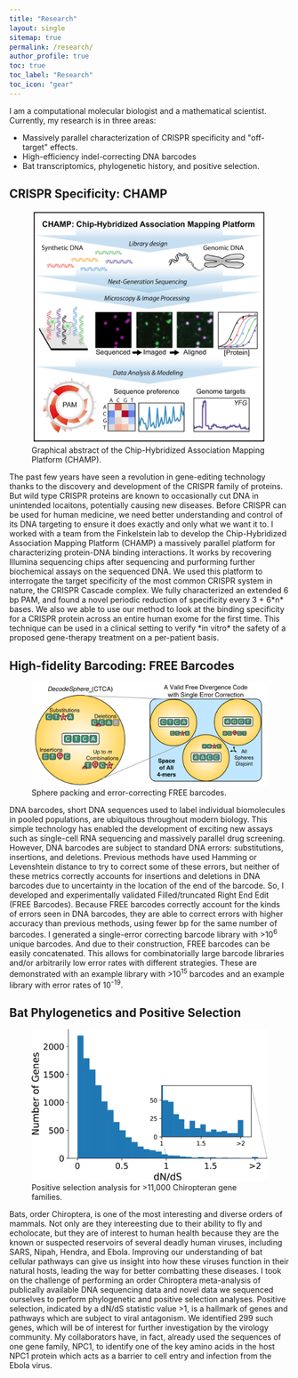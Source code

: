 ```yaml
---
title: "Research"
layout: single
sitemap: true
permalink: /research/
author_profile: true
toc: true
toc_label: "Research"
toc_icon: "gear"
---
```


I am a computational molecular biologist and a mathematical scientist. Currently, my research is in
three areas:
- Massively parallel characterization of CRISPR specificity and "off-target" effects.
- High-efficiency indel-correcting DNA barcodes
- Bat transcriptomics, phylogenetic history, and positive selection.


## CRISPR Specificity: CHAMP
<figure>
  <img src="/assets/images/CHAMP_abstract.png" alt="">
  <figcaption> Graphical abstract of the Chip-Hybridized Association Mapping Platform (CHAMP). </figcaption>
</figure>
The past few years have seen a revolution in gene-editing technology thanks to the discovery and
development of the CRISPR family of proteins. But wild type CRISPR proteins are known to
occasionally cut DNA in unintended locaitons, potentially causing new diseases. Before CRISPR can
be used for human medicine, we need better understanding and control of its DNA targeting to ensure
it does exactly and only what we want it to.  I worked with a team from the Finkelstein lab to
develop the Chip-Hybridized Association Mapping Platform (CHAMP) a massively parallel platform for
characterizing protein-DNA binding interactions. It works by recovering Illumina sequencing chips
after sequencing and purforming further biochemical assays on the sequenced DNA. We used this
platform to interrogate the target specificity of the most common CRISPR system in nature, the
CRISPR Cascade complex. We fully characterized an extended 6 bp PAM, and found a novel periodic
reduction of specificity every 3 + 6*n* bases. We also we able to use our method to look at the
binding specificity for a CRISPR protein across an entire human exome for the first time. This
technique can be used in a clinical setting to verify *in vitro* the safety of a proposed
gene-therapy treatment on a per-patient basis.


## High-fidelity Barcoding: FREE Barcodes
<figure>
  <img src="/assets/images/BarcodePacking.png" alt="">
  <figcaption> Sphere packing and error-correcting FREE barcodes.</figcaption>
</figure>
DNA barcodes, short DNA sequences used to label individual biomolecules in pooled populations, are
ubiquitous throughout modern biology. This simple technology has enabled the development of
exciting new assays such as single-cell RNA sequencing and massively parallel drug screening.
However, DNA barcodes are subject to standard DNA errors: substitutions, insertions, and deletions.
Previous methods have used Hamming or Levenshtein distance to try to correct some of these errors,
but neither of these metrics correctly accounts for insertions and deletions in DNA barcodes due to
uncertainty in the location of the end of the barcode. So, I developed and experimentally validated
Filled/truncated Right End Edit (FREE Barcodes). Because FREE barcodes correctly account for the
kinds of errors seen in DNA barcodes, they are able to correct errors with higher accuracy than
previous methods, using fewer bp for the same number of barcodes. I generated a single-error
correcting barcode library with &gt;10<sup>6</sup> unique barcodes. And due to their
construction, FREE barcodes can be easily concatenated. This allows for combinatorially large
barcode libraries and/or arbitrarily low error rates with different strategies. These are
demonstrated with an example library with &gt;10<sup>15</sup> barcodes and an example library
with error rates of 10<sup>-19</sup>. 



## Bat Phylogenetics and Positive Selection
<figure>
  <img src="/assets/images/dNdS.png" alt="">
  <figcaption> Positive selection analysis for &gt;11,000 Chiropteran gene families. </figcaption>
</figure>
Bats, order Chiroptera, is one of the most interesting and diverse orders of mammals. Not only are
they intereesting due to their ability to fly and echolocate, but they are of interest to human
health because they are the known or suspected reservoirs of several deadly human viruses,
including SARS, Nipah, Hendra, and Ebola. Improving our understanding of bat cellular pathways can
give us insight into how these viruses function in their natural hosts, leading the way for better
combatting these diseases. I took on the challenge of performing an order Chiroptera meta-analysis
of publically available DNA sequencing data and novel data we sequenced ourselves to perform
phylogenetic and positive selection analyses. Positive selection, indicated by a dN/dS statistic
value &gt;1, is a hallmark of genes and pathways which are subject to viral antagonism. We
identified 299 such genes, which will be of interest for further investigation by the virology
community. My collaborators have, in fact, already used the sequences of one gene family, NPC1, to
identify one of the key amino acids in the host NPC1 protein which acts as a barrier to cell entry
and infection from the Ebola virus.

